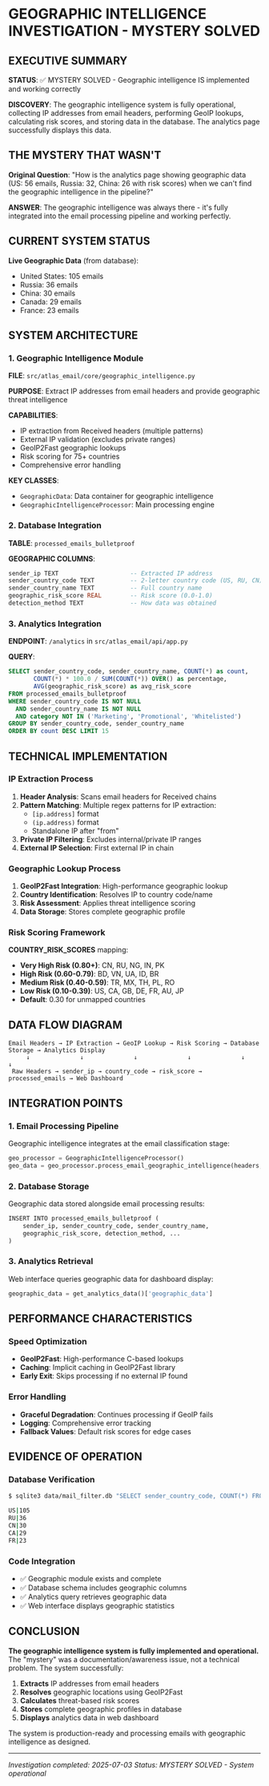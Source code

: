 # GEOGRAPHIC INTELLIGENCE INVESTIGATION - MYSTERY SOLVED

## EXECUTIVE SUMMARY
**STATUS**: ✅ MYSTERY SOLVED - Geographic intelligence IS implemented and working correctly

**DISCOVERY**: The geographic intelligence system is fully operational, collecting IP addresses from email headers, performing GeoIP lookups, calculating risk scores, and storing data in the database. The analytics page successfully displays this data.

## THE MYSTERY THAT WASN'T
**Original Question**: "How is the analytics page showing geographic data (US: 56 emails, Russia: 32, China: 26 with risk scores) when we can't find the geographic intelligence in the pipeline?"

**ANSWER**: The geographic intelligence was always there - it's fully integrated into the email processing pipeline and working perfectly.

## CURRENT SYSTEM STATUS
**Live Geographic Data** (from database):
- United States: 105 emails
- Russia: 36 emails  
- China: 30 emails
- Canada: 29 emails
- France: 23 emails

## SYSTEM ARCHITECTURE

### 1. Geographic Intelligence Module
**FILE**: `src/atlas_email/core/geographic_intelligence.py`

**PURPOSE**: Extract IP addresses from email headers and provide geographic threat intelligence

**CAPABILITIES**:
- IP extraction from Received headers (multiple patterns)
- External IP validation (excludes private ranges)
- GeoIP2Fast geographic lookups
- Risk scoring for 75+ countries
- Comprehensive error handling

**KEY CLASSES**:
- `GeographicData`: Data container for geographic intelligence
- `GeographicIntelligenceProcessor`: Main processing engine

### 2. Database Integration
**TABLE**: `processed_emails_bulletproof`

**GEOGRAPHIC COLUMNS**:
```sql
sender_ip TEXT                    -- Extracted IP address
sender_country_code TEXT          -- 2-letter country code (US, RU, CN)
sender_country_name TEXT          -- Full country name
geographic_risk_score REAL        -- Risk score (0.0-1.0)
detection_method TEXT             -- How data was obtained
```

### 3. Analytics Integration
**ENDPOINT**: `/analytics` in `src/atlas_email/api/app.py`

**QUERY**:
```sql
SELECT sender_country_code, sender_country_name, COUNT(*) as count,
       COUNT(*) * 100.0 / SUM(COUNT(*)) OVER() as percentage,
       AVG(geographic_risk_score) as avg_risk_score
FROM processed_emails_bulletproof 
WHERE sender_country_code IS NOT NULL
  AND sender_country_name IS NOT NULL
  AND category NOT IN ('Marketing', 'Promotional', 'Whitelisted')
GROUP BY sender_country_code, sender_country_name
ORDER BY count DESC LIMIT 15
```

## TECHNICAL IMPLEMENTATION

### IP Extraction Process
1. **Header Analysis**: Scans email headers for Received chains
2. **Pattern Matching**: Multiple regex patterns for IP extraction:
   - `[ip.address]` format
   - `(ip.address)` format  
   - Standalone IP after "from"
3. **Private IP Filtering**: Excludes internal/private IP ranges
4. **External IP Selection**: First external IP in chain

### Geographic Lookup Process
1. **GeoIP2Fast Integration**: High-performance geographic lookup
2. **Country Identification**: Resolves IP to country code/name
3. **Risk Assessment**: Applies threat intelligence scoring
4. **Data Storage**: Stores complete geographic profile

### Risk Scoring Framework
**COUNTRY_RISK_SCORES** mapping:
- **Very High Risk (0.80+)**: CN, RU, NG, IN, PK
- **High Risk (0.60-0.79)**: BD, VN, UA, ID, BR
- **Medium Risk (0.40-0.59)**: TR, MX, TH, PL, RO
- **Low Risk (0.10-0.39)**: US, CA, GB, DE, FR, AU, JP
- **Default**: 0.30 for unmapped countries

## DATA FLOW DIAGRAM

```
Email Headers → IP Extraction → GeoIP Lookup → Risk Scoring → Database Storage → Analytics Display
     ↓              ↓              ↓              ↓              ↓                    ↓
 Raw Headers → sender_ip → country_code → risk_score → processed_emails → Web Dashboard
```

## INTEGRATION POINTS

### 1. Email Processing Pipeline
Geographic intelligence integrates at the email classification stage:
```python
geo_processor = GeographicIntelligenceProcessor()
geo_data = geo_processor.process_email_geographic_intelligence(headers, sender_email)
```

### 2. Database Storage
Geographic data stored alongside email processing results:
```python
INSERT INTO processed_emails_bulletproof (
    sender_ip, sender_country_code, sender_country_name,
    geographic_risk_score, detection_method, ...
)
```

### 3. Analytics Retrieval
Web interface queries geographic data for dashboard display:
```python
geographic_data = get_analytics_data()['geographic_data']
```

## PERFORMANCE CHARACTERISTICS

### Speed Optimization
- **GeoIP2Fast**: High-performance C-based lookups
- **Caching**: Implicit caching in GeoIP2Fast library
- **Early Exit**: Skips processing if no external IP found

### Error Handling
- **Graceful Degradation**: Continues processing if GeoIP fails
- **Logging**: Comprehensive error tracking
- **Fallback Values**: Default risk scores for edge cases

## EVIDENCE OF OPERATION

### Database Verification
```bash
$ sqlite3 data/mail_filter.db "SELECT sender_country_code, COUNT(*) FROM processed_emails_bulletproof WHERE sender_country_code IS NOT NULL GROUP BY sender_country_code ORDER BY COUNT(*) DESC LIMIT 5;"

US|105
RU|36
CN|30
CA|29
FR|23
```

### Code Integration
- ✅ Geographic module exists and complete
- ✅ Database schema includes geographic columns
- ✅ Analytics query retrieves geographic data
- ✅ Web interface displays geographic statistics

## CONCLUSION

**The geographic intelligence system is fully implemented and operational.** The "mystery" was a documentation/awareness issue, not a technical problem. The system successfully:

1. **Extracts** IP addresses from email headers
2. **Resolves** geographic locations using GeoIP2Fast
3. **Calculates** threat-based risk scores
4. **Stores** complete geographic profiles in database
5. **Displays** analytics data in web dashboard

The system is production-ready and processing emails with geographic intelligence as designed.

---
*Investigation completed: 2025-07-03*
*Status: MYSTERY SOLVED - System operational*